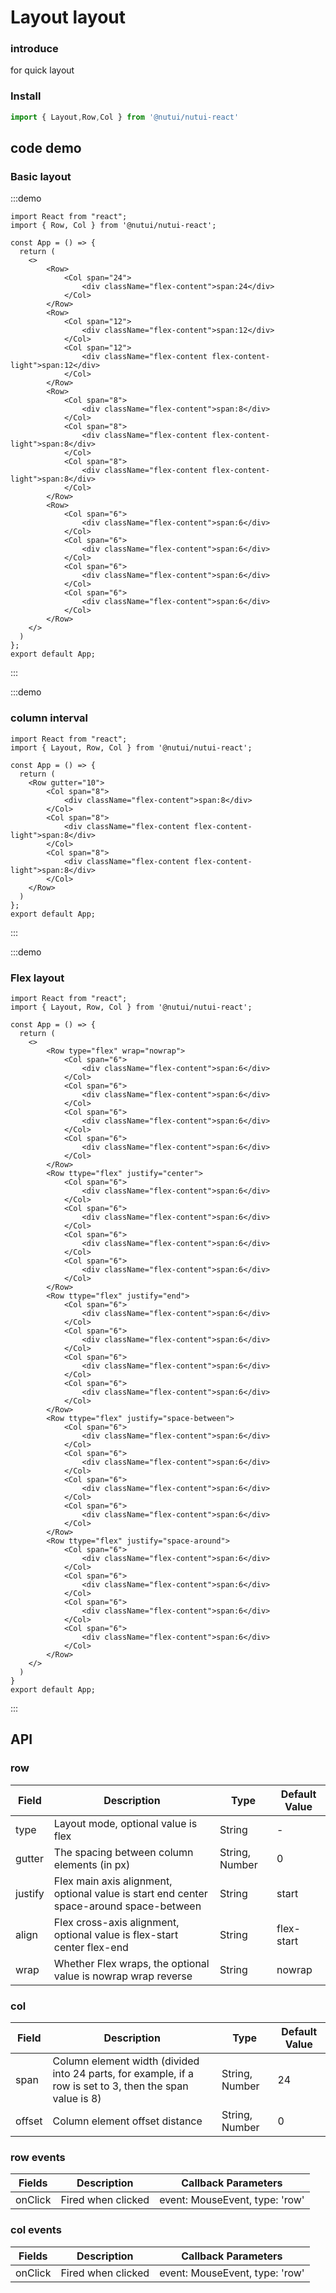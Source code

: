 # Layout layout

### introduce

for quick layout

### Install
````javascript
import { Layout,Row,Col } from '@nutui/nutui-react'
````


## code demo

### Basic layout

:::demo
``` tsx
import React from "react";
import { Row, Col } from '@nutui/nutui-react';

const App = () => {
  return (
    <>
        <Row>
            <Col span="24">
                <div className="flex-content">span:24</div>
            </Col>
        </Row>
        <Row>
            <Col span="12">
                <div className="flex-content">span:12</div>
            </Col>
            <Col span="12">
                <div className="flex-content flex-content-light">span:12</div>
            </Col> 
        </Row>
        <Row>
            <Col span="8">
                <div className="flex-content">span:8</div>
            </Col>
            <Col span="8">
                <div className="flex-content flex-content-light">span:8</div>
            </Col> 
            <Col span="8">
                <div className="flex-content flex-content-light">span:8</div>
            </Col> 
        </Row>
        <Row>
            <Col span="6">
                <div className="flex-content">span:6</div>
            </Col>
            <Col span="6">
                <div className="flex-content">span:6</div>
            </Col>
            <Col span="6">
                <div className="flex-content">span:6</div>
            </Col>
            <Col span="6">
                <div className="flex-content">span:6</div>
            </Col>
        </Row>
    </>
  )
};
export default App;
```
:::


:::demo
### column interval

``` tsx
import React from "react";
import { Layout, Row, Col } from '@nutui/nutui-react';

const App = () => {
  return (
    <Row gutter="10">
        <Col span="8">
            <div className="flex-content">span:8</div>
        </Col>
        <Col span="8">
            <div className="flex-content flex-content-light">span:8</div>
        </Col> 
        <Col span="8">
            <div className="flex-content flex-content-light">span:8</div>
        </Col> 
    </Row>
  )
};
export default App;
```
:::


:::demo
### Flex layout

``` tsx
import React from "react";
import { Layout, Row, Col } from '@nutui/nutui-react';

const App = () => {
  return (
    <>
        <Row type="flex" wrap="nowrap">
            <Col span="6">
                <div className="flex-content">span:6</div>
            </Col>
            <Col span="6">
                <div className="flex-content">span:6</div>
            </Col>
            <Col span="6">
                <div className="flex-content">span:6</div>
            </Col>
            <Col span="6">
                <div className="flex-content">span:6</div>
            </Col>
        </Row>
        <Row ttype="flex" justify="center">
            <Col span="6">
                <div className="flex-content">span:6</div>
            </Col>
            <Col span="6">
                <div className="flex-content">span:6</div>
            </Col>
            <Col span="6">
                <div className="flex-content">span:6</div>
            </Col>
            <Col span="6">
                <div className="flex-content">span:6</div>
            </Col>
        </Row>
        <Row ttype="flex" justify="end">
            <Col span="6">
                <div className="flex-content">span:6</div>
            </Col>
            <Col span="6">
                <div className="flex-content">span:6</div>
            </Col>
            <Col span="6">
                <div className="flex-content">span:6</div>
            </Col>
            <Col span="6">
                <div className="flex-content">span:6</div>
            </Col>
        </Row>
        <Row ttype="flex" justify="space-between">
            <Col span="6">
                <div className="flex-content">span:6</div>
            </Col>
            <Col span="6">
                <div className="flex-content">span:6</div>
            </Col>
            <Col span="6">
                <div className="flex-content">span:6</div>
            </Col>
            <Col span="6">
                <div className="flex-content">span:6</div>
            </Col>
        </Row>
        <Row ttype="flex" justify="space-around">
            <Col span="6">
                <div className="flex-content">span:6</div>
            </Col>
            <Col span="6">
                <div className="flex-content">span:6</div>
            </Col>
            <Col span="6">
                <div className="flex-content">span:6</div>
            </Col>
            <Col span="6">
                <div className="flex-content">span:6</div>
            </Col>
        </Row>
    </>
  )
}
export default App;
```
:::


## API

### row

| Field | Description | Type | Default Value |
|---------------|---------------------------------- |---------|-----------------|
| type | Layout mode, optional value is flex | String | - |
| gutter | The spacing between column elements (in px) | String, Number | 0 |
| justify | Flex main axis alignment, optional value is start end center space-around space-between| String | start |
| align | Flex cross-axis alignment, optional value is flex-start center flex-end | String | flex-start |
| wrap | Whether Flex wraps, the optional value is nowrap wrap reverse | String | nowrap |

### col

| Field | Description | Type | Default Value |
|---------|----------------|-------------| ------------------|
| span | Column element width (divided into 24 parts, for example, if a row is set to 3, then the span value is 8) | String, Number| 24|
| offset | Column element offset distance | String, Number| 0|

### row events

| Fields | Description | Callback Parameters
|----- | ----- | -----
| onClick | Fired when clicked | event: MouseEvent, type: 'row' | 'col'

### col events

| Fields | Description | Callback Parameters
|----- | ----- | -----
| onClick | Fired when clicked | event: MouseEvent, type: 'row' | 'col'
